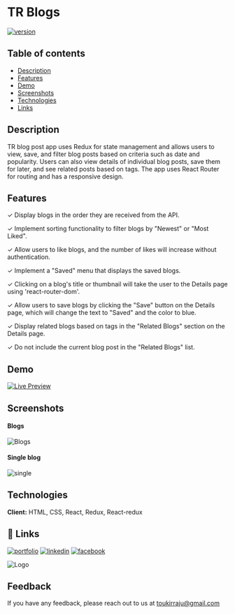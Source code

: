 
# TR Blogs




[![version](https://img.shields.io/badge/version-1.0-green)]()
## Table of contents
* [Description](#description)
* [Features](#features)
* [Demo](#demo)
* [Screenshots](#screenshots)
* [Technologies](#technologies)
* [Links](#links)

## Description 
TR blog post app uses Redux for state management and allows users to view, save, and filter blog posts based on criteria such as date and popularity. Users can also view details of individual blog posts, save them for later, and see related posts based on tags. The app uses React Router for routing and has a responsive design.


## Features


✓ Display blogs in the order they are received from    the API.

✓ Implement sorting functionality to filter blogs by "Newest" or "Most Liked".

✓ Allow users to like blogs, and the number of likes will increase without authentication.

✓ Implement a "Saved" menu that displays the saved blogs.

✓ Clicking on a blog's title or thumbnail will take the user to the Details page using 'react-router-dom'.

✓ Allow users to save blogs by clicking the "Save" button on the Details page, which will change the text to "Saved" and the color to blue.

✓ Display related blogs based on tags in the "Related Blogs" section on the Details page.

✓ Do not include the current blog post in the "Related Blogs" list.
## Demo


[![Live Preview](https://img.shields.io/badge/Live%20Preview-g?style=for-the-badge&logoColor=white)](https://tarsblog.netlify.app/)



## Screenshots
#### Blogs
![Blogs](https://res.cloudinary.com/dzia9ksjr/image/upload/v1683006503/shoppingcart/bookstore/blogpost/blog_lists_hrl2wy.png)
#### Single blog
![single](https://res.cloudinary.com/dzia9ksjr/image/upload/v1683006502/shoppingcart/bookstore/blogpost/single_blog_t6lgds.png)
## Technologies

**Client:** HTML, CSS, React, Redux, React-redux



## 🔗 Links
[![portfolio](https://img.shields.io/badge/my_portfolio-000?style=for-the-badge&logo=ko-fi&logoColor=white)](https://toukirraju.github.io/portfolio/)
[![linkedin](https://img.shields.io/badge/linkedin-0A66C2?style=for-the-badge&logo=linkedin&logoColor=white)](https://www.linkedin.com/in/toukir-raju)
[![facebook](https://img.shields.io/badge/facebook-1DA1F2?style=for-the-badge&logo=facebook&logoColor=white)](https://www.facebook.com/toukirraju007/)


![Logo](https://res.cloudinary.com/dzia9ksjr/image/upload/v1679146813/Scoreboard%20app/Logos/TR_aozmc6.png)


## Feedback

If you have any feedback, please reach out to us at toukirraju@gmail.com

